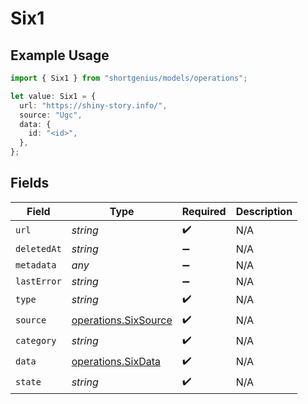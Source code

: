 # Six1

## Example Usage

```typescript
import { Six1 } from "shortgenius/models/operations";

let value: Six1 = {
  url: "https://shiny-story.info/",
  source: "Ugc",
  data: {
    id: "<id>",
  },
};
```

## Fields

| Field                                                        | Type                                                         | Required                                                     | Description                                                  |
| ------------------------------------------------------------ | ------------------------------------------------------------ | ------------------------------------------------------------ | ------------------------------------------------------------ |
| `url`                                                        | *string*                                                     | :heavy_check_mark:                                           | N/A                                                          |
| `deletedAt`                                                  | *string*                                                     | :heavy_minus_sign:                                           | N/A                                                          |
| `metadata`                                                   | *any*                                                        | :heavy_minus_sign:                                           | N/A                                                          |
| `lastError`                                                  | *string*                                                     | :heavy_minus_sign:                                           | N/A                                                          |
| `type`                                                       | *string*                                                     | :heavy_check_mark:                                           | N/A                                                          |
| `source`                                                     | [operations.SixSource](../../models/operations/sixsource.md) | :heavy_check_mark:                                           | N/A                                                          |
| `category`                                                   | *string*                                                     | :heavy_check_mark:                                           | N/A                                                          |
| `data`                                                       | [operations.SixData](../../models/operations/sixdata.md)     | :heavy_check_mark:                                           | N/A                                                          |
| `state`                                                      | *string*                                                     | :heavy_check_mark:                                           | N/A                                                          |